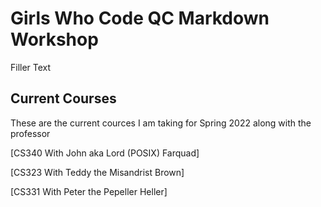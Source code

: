 # Girls Who Code QC Markdown Workshop

Filler Text

## Current Courses

These are the current cources I am taking for Spring 2022 along with the professor

[CS340 With John aka Lord (POSIX) Farquad]

[CS323 With Teddy the Misandrist Brown]

[CS331 With Peter the Pepeller Heller]
